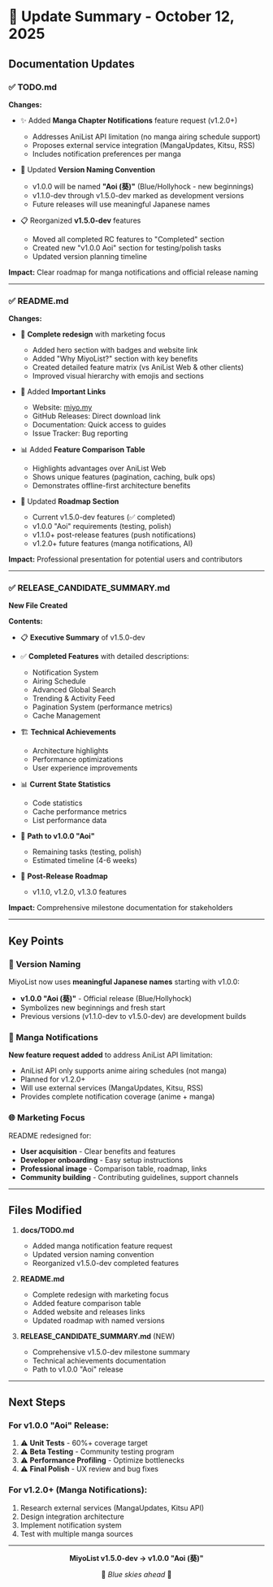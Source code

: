 # 📝 Update Summary - October 12, 2025

## Documentation Updates

### ✅ TODO.md
**Changes:**
- ✨ Added **Manga Chapter Notifications** feature request (v1.2.0+)
  - Addresses AniList API limitation (no manga airing schedule support)
  - Proposes external service integration (MangaUpdates, Kitsu, RSS)
  - Includes notification preferences per manga
  
- 🎌 Updated **Version Naming Convention**
  - v1.0.0 will be named **"Aoi (葵)"** (Blue/Hollyhock - new beginnings)
  - v1.1.0-dev through v1.5.0-dev marked as development versions
  - Future releases will use meaningful Japanese names
  
- 📋 Reorganized **v1.5.0-dev** features
  - Moved all completed RC features to "Completed" section
  - Created new "v1.0.0 Aoi" section for testing/polish tasks
  - Updated version planning timeline

**Impact:** Clear roadmap for manga notifications and official release naming

---

### ✅ README.md
**Changes:**
- 🎨 **Complete redesign** with marketing focus
  - Added hero section with badges and website link
  - Added "Why MiyoList?" section with key benefits
  - Created detailed feature matrix (vs AniList Web & other clients)
  - Improved visual hierarchy with emojis and sections
  
- 🔗 Added **Important Links**
  - Website: [miyo.my](https://miyo.my)
  - GitHub Releases: Direct download link
  - Documentation: Quick access to guides
  - Issue Tracker: Bug reporting

- 📊 Added **Feature Comparison Table**
  - Highlights advantages over AniList Web
  - Shows unique features (pagination, caching, bulk ops)
  - Demonstrates offline-first architecture benefits

- 🎯 Updated **Roadmap Section**
  - Current v1.5.0-dev features (✅ completed)
  - v1.0.0 "Aoi" requirements (testing, polish)
  - v1.1.0+ post-release features (push notifications)
  - v1.2.0+ future features (manga notifications, AI)

**Impact:** Professional presentation for potential users and contributors

---

### ✅ RELEASE_CANDIDATE_SUMMARY.md
**New File Created**

**Contents:**
- 📋 **Executive Summary** of v1.5.0-dev
- ✅ **Completed Features** with detailed descriptions:
  - Notification System
  - Airing Schedule
  - Advanced Global Search
  - Trending & Activity Feed
  - Pagination System (performance metrics)
  - Cache Management
  
- 🏗️ **Technical Achievements**
  - Architecture highlights
  - Performance optimizations
  - User experience improvements
  
- 📊 **Current State Statistics**
  - Code statistics
  - Cache performance metrics
  - List performance data
  
- 🎯 **Path to v1.0.0 "Aoi"**
  - Remaining tasks (testing, polish)
  - Estimated timeline (4-6 weeks)
  
- 🚀 **Post-Release Roadmap**
  - v1.1.0, v1.2.0, v1.3.0 features

**Impact:** Comprehensive milestone documentation for stakeholders

---

## Key Points

### 🎌 Version Naming
MiyoList now uses **meaningful Japanese names** starting with v1.0.0:
- **v1.0.0 "Aoi (葵)"** - Official release (Blue/Hollyhock)
- Symbolizes new beginnings and fresh start
- Previous versions (v1.1.0-dev to v1.5.0-dev) are development builds

### 🔔 Manga Notifications
**New feature request added** to address AniList API limitation:
- AniList API only supports anime airing schedules (not manga)
- Planned for v1.2.0+
- Will use external services (MangaUpdates, Kitsu, RSS)
- Provides complete notification coverage (anime + manga)

### 🌐 Marketing Focus
README redesigned for:
- **User acquisition** - Clear benefits and features
- **Developer onboarding** - Easy setup instructions
- **Professional image** - Comparison table, roadmap, links
- **Community building** - Contributing guidelines, support channels

---

## Files Modified

1. **docs/TODO.md**
   - Added manga notification feature request
   - Updated version naming convention
   - Reorganized v1.5.0-dev completed features

2. **README.md**
   - Complete redesign with marketing focus
   - Added feature comparison table
   - Added website and releases links
   - Updated roadmap with named versions

3. **RELEASE_CANDIDATE_SUMMARY.md** (NEW)
   - Comprehensive v1.5.0-dev milestone summary
   - Technical achievements documentation
   - Path to v1.0.0 "Aoi" release

---

## Next Steps

### For v1.0.0 "Aoi" Release:
1. ⚠️ **Unit Tests** - 60%+ coverage target
2. ⚠️ **Beta Testing** - Community testing program
3. ⚠️ **Performance Profiling** - Optimize bottlenecks
4. ⚠️ **Final Polish** - UX review and bug fixes

### For v1.2.0+ (Manga Notifications):
1. Research external services (MangaUpdates, Kitsu API)
2. Design integration architecture
3. Implement notification system
4. Test with multiple manga sources

---

<div align="center">

**MiyoList v1.5.0-dev → v1.0.0 "Aoi (葵)"**

🌸 *Blue skies ahead* 🌸

</div>
